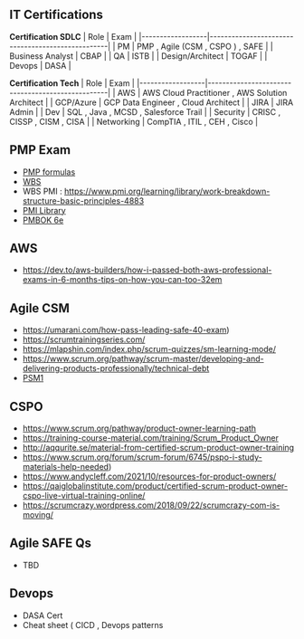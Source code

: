 ## IT Certifications

**Certification SDLC**
| Role             | Exam                                             |
|------------------|--------------------------------------------------|
| PM               | PMP , Agile (CSM , CSPO ) , SAFE                 |
| Business Analyst | CBAP                                             |
| QA               | ISTB                                             |
| Design/Architect | TOGAF                                            |
| Devops           | DASA                                             |

**Certification Tech**
| Role             | Exam                                             |
|------------------|--------------------------------------------------|
| AWS              | AWS Cloud Practitioner , AWS Solution Architect  |
| GCP/Azure        | GCP Data Engineer , Cloud Architect              |
| JIRA             | JIRA Admin                                       |
| Dev              | SQL , Java , MCSD , Salesforce Trail             |
| Security         | CRISC , CISSP , CISM , CISA                      |
| Networking       | CompTIA , ITIL , CEH , Cisco                     |


## PMP Exam
* [PMP formulas](https://www.whizlabs.com/blog/pmp-formulas-for-pmp-certification-exam/)
* [WBS](https://www.brighthubpm.com/project-planning/2940-tips-for-building-a-work-breakdown-structure/)
* WBS PMI : https://www.pmi.org/learning/library/work-breakdown-structure-basic-principles-4883
* [PMI Library](https://www.pmi.org/learning/library/challenges-fixed-price-contracts-9640)
* [PMBOK 6e](https://prothoughts.co.in/wp-content/uploads/2022/06/a-guide-to-the-project-management-body-of-knowledge-6e.pdf)


## AWS
* https://dev.to/aws-builders/how-i-passed-both-aws-professional-exams-in-6-months-tips-on-how-you-can-too-32em

## Agile CSM
* https://umarani.com/how-pass-leading-safe-40-exam)
* https://scrumtrainingseries.com/
* https://mlapshin.com/index.php/scrum-quizzes/sm-learning-mode/
* https://www.scrum.org/pathway/scrum-master/developing-and-delivering-products-professionally/technical-debt
* [PSM1](https://www.scrum.org/forum/scrum-forum/7198/passes-psm1-938-first-attempt-experience-share-tips)

## CSPO
* https://www.scrum.org/pathway/product-owner-learning-path
* https://training-course-material.com/training/Scrum_Product_Owner
* http://aqqurite.se/material-from-certified-scrum-product-owner-training
* https://www.scrum.org/forum/scrum-forum/6745/pspo-i-study-materials-help-needed)
* https://www.andycleff.com/2021/10/resources-for-product-owners/
* https://qaiglobalinstitute.com/product/certified-scrum-product-owner-cspo-live-virtual-training-online/
* https://scrumcrazy.wordpress.com/2018/09/22/scrumcrazy-com-is-moving/

## Agile SAFE Qs
* TBD

## Devops
* DASA Cert
* Cheat sheet ( CICD , Devops patterns
